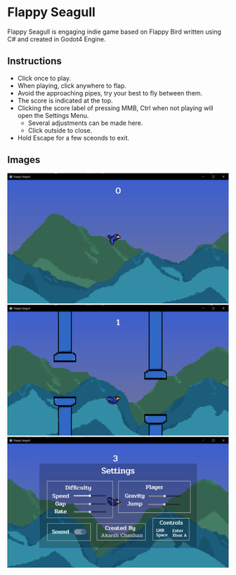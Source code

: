 # Flappy Seagull
Flappy Seagull is engaging indie game based on Flappy Bird written using C# and created in Godot4 Engine.

## Instructions
- Click once to play.
- When playing, click anywhere to flap.
- Avoid the approaching pipes, try your best to fly between them.
- The score is indicated at the top.
- Clicking the score label of pressing MMB, Ctrl when not playing will open the Settings Menu.
  - Several adjustments can be made here.
  - Click outside to close.
- Hold Escape for a few sceonds to exit.

## Images

<p align="center">
<img src="https://github.com/akarshchauhan15/Flappy-Seagull/blob/main/Images/Main.png" alt="Idle" width="600px">
<img src="https://github.com/akarshchauhan15/Flappy-Seagull/blob/main/Images/Playing.png" alt="Playing" width="600px">
<img src="https://github.com/akarshchauhan15/Flappy-Seagull/blob/main/Images/Settings.png" alt="Settings" width="600px">
</p>
